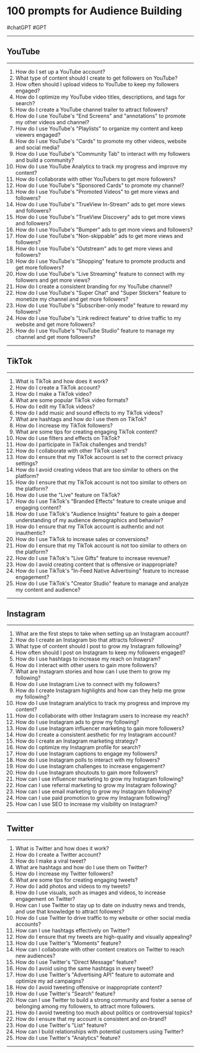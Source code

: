 # 100 prompts for Audience Building

#сhatGPT #GPT

---
## YouTube
---

1.  How do I set up a YouTube account?
2.  What type of content should I create to get followers on YouTube?
3.  How often should I upload videos to YouTube to keep my followers engaged?
4.  How do I optimize my YouTube video titles, descriptions, and tags for search?
5.  How do I create a YouTube channel trailer to attract followers?
6.  How do I use YouTube's "End Screens" and "annotations" to promote my other videos and channel?
7.  How do I use YouTube's "Playlists" to organize my content and keep viewers engaged?
8.  How do I use YouTube's "Cards" to promote my other videos, website and social media?
9.  How do I use YouTube's "Community Tab" to interact with my followers and build a community?
10.  How do I use YouTube Analytics to track my progress and improve my content?
11.  How do I collaborate with other YouTubers to get more followers?
12.  How do I use YouTube's "Sponsored Cards" to promote my channel?
13.  How do I use YouTube's "Promoted Videos" to get more views and followers?
14.  How do I use YouTube's "TrueView In-Stream" ads to get more views and followers?
15.  How do I use YouTube's "TrueView Discovery" ads to get more views and followers?
16.  How do I use YouTube's "Bumper" ads to get more views and followers?
17.  How do I use YouTube's "Non-skippable" ads to get more views and followers?
18.  How do I use YouTube's "Outstream" ads to get more views and followers?
19.  How do I use YouTube's "Shopping" feature to promote products and get more followers?
20.  How do I use YouTube's "Live Streaming" feature to connect with my followers and get more views?
21.  How do I create a consistent branding for my YouTube channel?
22.  How do I use YouTube's "Super Chat" and "Super Stickers" feature to monetize my channel and get more followers?
23.  How do I use YouTube's "Subscriber-only mode" feature to reward my followers?
24.  How do I use YouTube's "Link redirect feature" to drive traffic to my website and get more followers?
25.  How do I use YouTube's "YouTube Studio" feature to manage my channel and get more followers?

---
## TikTok
---

1.  What is TikTok and how does it work?
2.  How do I create a TikTok account?
3.  How do I make a TikTok video?
4.  What are some popular TikTok video formats?
5.  How do I edit my TikTok videos?
6.  How do I add music and sound effects to my TikTok videos?
7.  What are hashtags and how do I use them on TikTok?
8.  How do I increase my TikTok followers?
9.  What are some tips for creating engaging TikTok content?
10.  How do I use filters and effects on TikTok?
11.  How do I participate in TikTok challenges and trends?
12.  How do I collaborate with other TikTok users?
13.  How do I ensure that my TikTok account is set to the correct privacy settings?
14.  How do I avoid creating videos that are too similar to others on the platform?
15.  How do I ensure that my TikTok account is not too similar to others on the platform?
16.  How do I use the "Live" feature on TikTok?
17.  How do I use TikTok's "Branded Effects" feature to create unique and engaging content?
18.  How do I use TikTok's "Audience Insights" feature to gain a deeper understanding of my audience demographics and behavior?
19.  How do I ensure that my TikTok account is authentic and not inauthentic?
20.  How do I use TikTok to increase sales or conversions?
21.  How do I ensure that my TikTok account is not too similar to others on the platform?
22.  How do I use TikTok's "Live Gifts" feature to increase revenue?
23.  How do I avoid creating content that is offensive or inappropriate?
24.  How do I use TikTok's "In-Feed Native Advertising" feature to increase engagement?
25.  How do I use TikTok's "Creator Studio" feature to manage and analyze my content and audience?

---
## Instagram
---

1.  What are the first steps to take when setting up an Instagram account?
2.  How do I create an Instagram bio that attracts followers?
3.  What type of content should I post to grow my Instagram following?
4.  How often should I post on Instagram to keep my followers engaged?
5.  How do I use hashtags to increase my reach on Instagram?
6.  How do I interact with other users to gain more followers?
7.  What are Instagram stories and how can I use them to grow my following?
8.  How do I use Instagram Live to connect with my followers?
9.  How do I create Instagram highlights and how can they help me grow my following?
10.  How do I use Instagram analytics to track my progress and improve my content?
11.  How do I collaborate with other Instagram users to increase my reach?
12.  How do I use Instagram ads to grow my following?
13.  How do I use Instagram influencer marketing to gain more followers?
14.  How do I create a consistent aesthetic for my Instagram account?
15.  How do I create an Instagram marketing strategy?
16.  How do I optimize my Instagram profile for search?
17.  How do I use Instagram captions to engage my followers?
18.  How do I use Instagram polls to interact with my followers?
19.  How do I use Instagram challenges to increase engagement?
20.  How do I use Instagram shoutouts to gain more followers?
21.  How can I use influencer marketing to grow my Instagram following?
22.  How can I use referral marketing to grow my Instagram following?
23.  How can I use email marketing to grow my Instagram following?
24.  How can I use paid promotion to grow my Instagram following?
25.  How can I use SEO to increase my visibility on Instagram?


---
## Twitter
---

1.  What is Twitter and how does it work?
2.  How do I create a Twitter account?
3.  How do I make a viral tweet?
4.  What are hashtags and how do I use them on Twitter?
5.  How do I increase my Twitter followers?
6.  What are some tips for creating engaging tweets?
7.  How do I add photos and videos to my tweets?
8.  How do I use visuals, such as images and videos, to increase engagement on Twitter?
9.  How can I use Twitter to stay up to date on industry news and trends, and use that knowledge to attract followers?
10.  How do I use Twitter to drive traffic to my website or other social media accounts?
11.  How can I use hashtags effectively on Twitter?
12.  How do I ensure that my tweets are high-quality and visually appealing?
13.  How do I use Twitter's "Moments" feature?
14.  How can I collaborate with other content creators on Twitter to reach new audiences?
15.  How do I use Twitter's "Direct Message" feature?
16.  How do I avoid using the same hashtags in every tweet?
17.  How do I use Twitter's "Advertising API" feature to automate and optimize my ad campaigns?
18.  How do I avoid tweeting offensive or inappropriate content?
19.  How do I use Twitter's "Search" feature?
20.  How can I use Twitter to build a strong community and foster a sense of belonging among my followers, to attract more followers.
21.  How do I avoid tweeting too much about politics or controversial topics?
22.  How do I ensure that my account is consistent and on-brand?
23.  How do I use Twitter's "List" feature?
24.  How can I build relationships with potential customers using Twitter?
25.  How do I use Twitter's "Analytics" feature?

---


